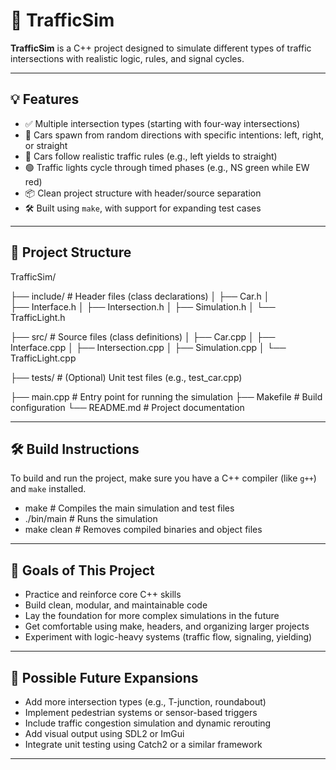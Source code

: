 # 🚦 TrafficSim

**TrafficSim** is a C++ project designed to simulate different types of traffic intersections with realistic logic, rules, and signal cycles.

---

## 💡 Features

- ✅ Multiple intersection types (starting with four-way intersections)
- 🚗 Cars spawn from random directions with specific intentions: left, right, or straight
- 🚦 Cars follow realistic traffic rules (e.g., left yields to straight)
- 🟢 Traffic lights cycle through timed phases (e.g., NS green while EW red)
- 📦 Clean project structure with header/source separation
- 🛠️ Built using `make`, with support for expanding test cases

---

## 📁 Project Structure

TrafficSim/ 

├── include/ # Header files (class declarations) │ 
├── Car.h │ \
├── Interface.h │ 
├── Intersection.h │ 
├── Simulation.h │ 
└── TrafficLight.h 

├── src/ # Source files (class definitions) │ 
├── Car.cpp │ 
├── Interface.cpp │ 
├── Intersection.cpp │ 
├── Simulation.cpp │ 
└── TrafficLight.cpp 

├── tests/ # (Optional) Unit test files (e.g., test_car.cpp) 

├── main.cpp   # Entry point for running the simulation 
├── Makefile   # Build configuration 
└── README.md   # Project documentation

---

## 🛠️ Build Instructions

To build and run the project, make sure you have a C++ compiler (like `g++`) and `make` installed.

- make              # Compiles the main simulation and test files
- ./bin/main        # Runs the simulation
- make clean        # Removes compiled binaries and object files

---

## 🎯 Goals of This Project

- Practice and reinforce core C++ skills
- Build clean, modular, and maintainable code
- Lay the foundation for more complex simulations in the future
- Get comfortable using make, headers, and organizing larger projects
- Experiment with logic-heavy systems (traffic flow, signaling, yielding)

---

## 🔧 Possible Future Expansions

- Add more intersection types (e.g., T-junction, roundabout)
- Implement pedestrian systems or sensor-based triggers
- Include traffic congestion simulation and dynamic rerouting
- Add visual output using SDL2 or ImGui
- Integrate unit testing using Catch2 or a similar framework

---
